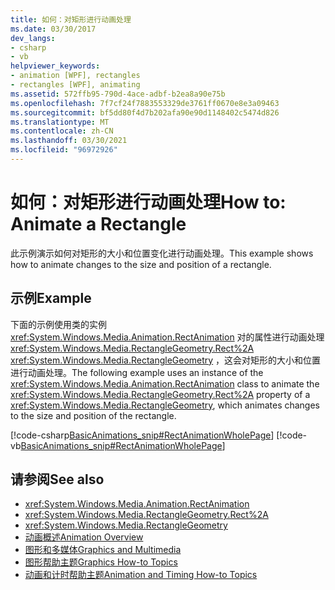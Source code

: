 ```yaml
---
title: 如何：对矩形进行动画处理
ms.date: 03/30/2017
dev_langs:
- csharp
- vb
helpviewer_keywords:
- animation [WPF], rectangles
- rectangles [WPF], animating
ms.assetid: 572ffb95-790d-4ace-adbf-b2ea8a90e75b
ms.openlocfilehash: 7f7cf24f7883553329de3761ff0670e8e3a09463
ms.sourcegitcommit: bf5dd80f4d7b202afa90e90d1148402c5474d826
ms.translationtype: MT
ms.contentlocale: zh-CN
ms.lasthandoff: 03/30/2021
ms.locfileid: "96972926"
---
```

# <a name="how-to-animate-a-rectangle"></a><span data-ttu-id="92cf5-102">如何：对矩形进行动画处理</span><span class="sxs-lookup"><span data-stu-id="92cf5-102">How to: Animate a Rectangle</span></span>
<span data-ttu-id="92cf5-103">此示例演示如何对矩形的大小和位置变化进行动画处理。</span><span class="sxs-lookup"><span data-stu-id="92cf5-103">This example shows how to animate changes to the size and position of a rectangle.</span></span>  
  
## <a name="example"></a><span data-ttu-id="92cf5-104">示例</span><span class="sxs-lookup"><span data-stu-id="92cf5-104">Example</span></span>  
 <span data-ttu-id="92cf5-105">下面的示例使用类的实例 <xref:System.Windows.Media.Animation.RectAnimation> 对的属性进行动画处理 <xref:System.Windows.Media.RectangleGeometry.Rect%2A> <xref:System.Windows.Media.RectangleGeometry> ，这会对矩形的大小和位置进行动画处理。</span><span class="sxs-lookup"><span data-stu-id="92cf5-105">The following example uses an instance of the <xref:System.Windows.Media.Animation.RectAnimation> class to animate the <xref:System.Windows.Media.RectangleGeometry.Rect%2A> property of a <xref:System.Windows.Media.RectangleGeometry>, which animates changes to the size and position of the rectangle.</span></span>  
  
 [!code-csharp[BasicAnimations_snip#RectAnimationWholePage](~/samples/snippets/csharp/VS_Snippets_Wpf/BasicAnimations_snip/CSharp/RectAnimationExample.cs#rectanimationwholepage)]
 [!code-vb[BasicAnimations_snip#RectAnimationWholePage](~/samples/snippets/visualbasic/VS_Snippets_Wpf/BasicAnimations_snip/VisualBasic/RectAnimationExample.vb#rectanimationwholepage)]  
  
## <a name="see-also"></a><span data-ttu-id="92cf5-106">请参阅</span><span class="sxs-lookup"><span data-stu-id="92cf5-106">See also</span></span>

- <xref:System.Windows.Media.Animation.RectAnimation>
- <xref:System.Windows.Media.RectangleGeometry.Rect%2A>
- <xref:System.Windows.Media.RectangleGeometry>
- [<span data-ttu-id="92cf5-107">动画概述</span><span class="sxs-lookup"><span data-stu-id="92cf5-107">Animation Overview</span></span>](animation-overview.md)
- [<span data-ttu-id="92cf5-108">图形和多媒体</span><span class="sxs-lookup"><span data-stu-id="92cf5-108">Graphics and Multimedia</span></span>](index.md)
- [<span data-ttu-id="92cf5-109">图形帮助主题</span><span class="sxs-lookup"><span data-stu-id="92cf5-109">Graphics How-to Topics</span></span>](graphics-how-to-topics.md)
- [<span data-ttu-id="92cf5-110">动画和计时帮助主题</span><span class="sxs-lookup"><span data-stu-id="92cf5-110">Animation and Timing How-to Topics</span></span>](animation-and-timing-how-to-topics.md)
